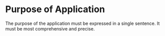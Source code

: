 # Purpose of Application

The purpose of the application must be expressed in a single sentence.
It must be most comprehensive and precise.
